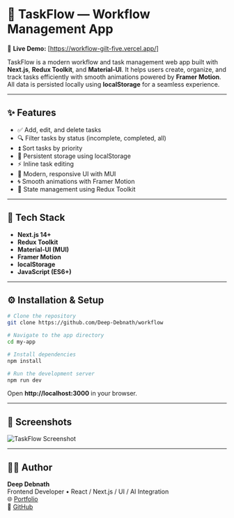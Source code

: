 # 🧩 TaskFlow — Workflow Management App

🚀 **Live Demo:** [https://workflow-gilt-five.vercel.app/]

TaskFlow is a modern workflow and task management web app built with **Next.js**, **Redux Toolkit**, and **Material-UI**. It helps users create, organize, and track tasks efficiently with smooth animations powered by **Framer Motion**. All data is persisted locally using **localStorage** for a seamless experience.

---

## ✨ Features

- ✅ Add, edit, and delete tasks
- 🔍 Filter tasks by status (incomplete, completed, all)
- ⏫ Sort tasks by priority
- 💾 Persistent storage using localStorage
- ⚡ Inline task editing
- 🎨 Modern, responsive UI with MUI
- 🌀 Smooth animations with Framer Motion
- 🧠 State management using Redux Toolkit

---

## 🧰 Tech Stack

- **Next.js 14+**
- **Redux Toolkit**
- **Material-UI (MUI)**
- **Framer Motion**
- **localStorage**
- **JavaScript (ES6+)**

---

## ⚙️ Installation & Setup

```bash
# Clone the repository
git clone https://github.com/Deep-Debnath/workflow

# Navigate to the app directory
cd my-app

# Install dependencies
npm install

# Run the development server
npm run dev
```

Open **http://localhost:3000** in your browser.

---

## 📸 Screenshots

![TaskFlow Screenshot](./screenshot.png)

---

## 🧑‍💻 Author

**Deep Debnath**  
Frontend Developer • React / Next.js / UI / AI Integration  
🌐 [Portfolio](https://github.com/Deep-Debnath/my-portfolio)  
💼 [GitHub](https://github.com/Deep-Debnath)
